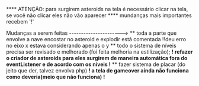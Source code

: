 **** ATENÇÃO: para surgirem asteroids na tela é necessário clicar na tela, se você não clicar eles não vão aparecer ****
mundanças mais importantes recebem '!'

Mudanças a serem feitas ---------------------->
** toda a parte que envolve a nave encostar no asteroid e explodir está comentada !!deu erro no eixo x estava considerando apenas o y
** todo o sistema de níveis precisa ser revisado e melhorado (foi feita melhoria na estilização);
**! refazer o criador de asteroids para eles surgirem de maneira automática fora do eventListener e de acordo com os níveis !**
** fazer sistema de placar (do jeito que der, talvez envolva php)
**! a tela de gameover ainda não funciona como deveria(meio que não funciona) !**
